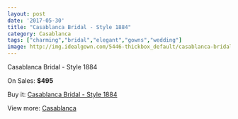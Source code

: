 ```yaml
---
layout: post
date: '2017-05-30'
title: "Casablanca Bridal - Style 1884"
category: Casablanca
tags: ["charming","bridal","elegant","gowns","wedding"]
image: http://img.idealgown.com/5446-thickbox_default/casablanca-bridal-style-1884.jpg
---
```

Casablanca Bridal - Style 1884

On Sales: **$495**
<a href="https://www.idealgown.com/en/casablanca/2398-casablanca-bridal-style-1884.html"><amp-img layout="responsive" width="600" height="600" src="//img.idealgown.com/5446-thickbox_default/casablanca-bridal-style-1884.jpg" alt="Casablanca Bridal - Style 1884 0" /></a>
<a href="https://www.idealgown.com/en/casablanca/2398-casablanca-bridal-style-1884.html"><amp-img layout="responsive" width="600" height="600" src="//img.idealgown.com/5447-thickbox_default/casablanca-bridal-style-1884.jpg" alt="Casablanca Bridal - Style 1884 1" /></a>

Buy it: [Casablanca Bridal - Style 1884](https://www.idealgown.com/en/casablanca/2398-casablanca-bridal-style-1884.html "Casablanca Bridal - Style 1884")

View more: [Casablanca](https://www.idealgown.com/en/31-casablanca "Casablanca")